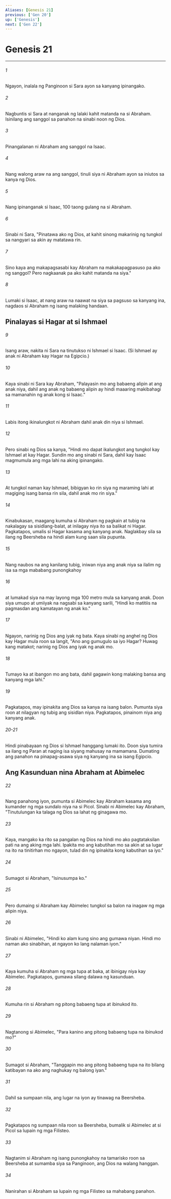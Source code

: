 ```yaml
---
Aliases: [Genesis 21]
previous: ['Gen 20']
up: ['Genesis']
next: ['Gen 22']
---
```

# Genesis 21

***

###### 1
Ngayon, inalala ng Panginoon si Sara ayon sa kanyang ipinangako. 

###### 2
Nagbuntis si Sara at nanganak ng lalaki kahit matanda na si Abraham. Isinilang ang sanggol sa panahon na sinabi noon ng Dios. 

###### 3
Pinangalanan ni Abraham ang sanggol na Isaac. 

###### 4
Nang walong araw na ang sanggol, tinuli siya ni Abraham ayon sa iniutos sa kanya ng Dios. 

###### 5
Nang ipinanganak si Isaac, 100 taong gulang na si Abraham. 

###### 6
Sinabi ni Sara, "Pinatawa ako ng Dios, at kahit sinong makarinig ng tungkol sa nangyari sa akin ay matatawa rin. 

###### 7
Sino kaya ang makapagsasabi kay Abraham na makakapagpasuso pa ako ng sanggol? Pero nagkaanak pa ako kahit matanda na siya." 

###### 8
Lumaki si Isaac, at nang araw na naawat na siya sa pagsuso sa kanyang ina, nagdaos si Abraham ng isang malaking handaan.

## Pinalayas si Hagar at si Ishmael 

###### 9
Isang araw, nakita ni Sara na tinutukso ni Ishmael si Isaac. (Si Ishmael ay anak ni Abraham kay Hagar na Egipcio.) 

###### 10
Kaya sinabi ni Sara kay Abraham, "Palayasin mo ang babaeng alipin at ang anak niya, dahil ang anak ng babaeng alipin ay hindi maaaring makibahagi sa mamanahin ng anak kong si Isaac." 

###### 11
Labis itong ikinalungkot ni Abraham dahil anak din niya si Ishmael. 

###### 12
Pero sinabi ng Dios sa kanya, "Hindi mo dapat ikalungkot ang tungkol kay Ishmael at kay Hagar. Sundin mo ang sinabi ni Sara, dahil kay Isaac magmumula ang mga lahi na aking ipinangako. 

###### 13
At tungkol naman kay Ishmael, bibigyan ko rin siya ng maraming lahi at magiging isang bansa rin sila, dahil anak mo rin siya." 

###### 14
Kinabukasan, maagang kumuha si Abraham ng pagkain at tubig na nakalagay sa sisidlang-balat, at inilagay niya ito sa balikat ni Hagar. Pagkatapos, umalis si Hagar kasama ang kanyang anak. Naglakbay sila sa ilang ng Beersheba na hindi alam kung saan sila pupunta. 

###### 15
Nang naubos na ang kanilang tubig, iniwan niya ang anak niya sa ilalim ng isa sa mga mababang punongkahoy 

###### 16
at lumakad siya na may layong mga 100 metro mula sa kanyang anak. Doon siya umupo at umiiyak na nagsabi sa kanyang sarili, "Hindi ko matitiis na pagmasdan ang kamatayan ng anak ko." 

###### 17
Ngayon, narinig ng Dios ang iyak ng bata. Kaya sinabi ng anghel ng Dios kay Hagar mula roon sa langit, "Ano ang gumugulo sa iyo Hagar? Huwag kang matakot; narinig ng Dios ang iyak ng anak mo. 

###### 18
Tumayo ka at ibangon mo ang bata, dahil gagawin kong malaking bansa ang kanyang mga lahi." 

###### 19
Pagkatapos, may ipinakita ang Dios sa kanya na isang balon. Pumunta siya roon at nilagyan ng tubig ang sisidlan niya. Pagkatapos, pinainom niya ang kanyang anak.

###### 20-21
Hindi pinabayaan ng Dios si Ishmael hanggang lumaki ito. Doon siya tumira sa ilang ng Paran at naging isa siyang mahusay na mamamana. Dumating ang panahon na pinapag-asawa siya ng kanyang ina sa isang Egipcio.

## Ang Kasunduan nina Abraham at Abimelec 

###### 22
Nang panahong iyon, pumunta si Abimelec kay Abraham kasama ang kumander ng mga sundalo niya na si Picol. Sinabi ni Abimelec kay Abraham, "Tinutulungan ka talaga ng Dios sa lahat ng ginagawa mo. 

###### 23
Kaya, mangako ka rito sa pangalan ng Dios na hindi mo ako pagtataksilan pati na ang aking mga lahi. Ipakita mo ang kabutihan mo sa akin at sa lugar na ito na tinitirhan mo ngayon, tulad din ng ipinakita kong kabutihan sa iyo." 

###### 24
Sumagot si Abraham, "Isinusumpa ko." 

###### 25
Pero dumaing si Abraham kay Abimelec tungkol sa balon na inagaw ng mga alipin niya. 

###### 26
Sinabi ni Abimelec, "Hindi ko alam kung sino ang gumawa niyan. Hindi mo naman ako sinabihan, at ngayon ko lang nalaman iyon." 

###### 27
Kaya kumuha si Abraham ng mga tupa at baka, at ibinigay niya kay Abimelec. Pagkatapos, gumawa silang dalawa ng kasunduan. 

###### 28
Kumuha rin si Abraham ng pitong babaeng tupa at ibinukod ito. 

###### 29
Nagtanong si Abimelec, "Para kanino ang pitong babaeng tupa na ibinukod mo?" 

###### 30
Sumagot si Abraham, "Tanggapin mo ang pitong babaeng tupa na ito bilang katibayan na ako ang naghukay ng balong iyan." 

###### 31
Dahil sa sumpaan nila, ang lugar na iyon ay tinawag na Beersheba. 

###### 32
Pagkatapos ng sumpaan nila roon sa Beersheba, bumalik si Abimelec at si Picol sa lupain ng mga Filisteo. 

###### 33
Nagtanim si Abraham ng isang punongkahoy na tamarisko roon sa Beersheba at sumamba siya sa Panginoon, ang Dios na walang hanggan. 

###### 34
Nanirahan si Abraham sa lupain ng mga Filisteo sa mahabang panahon.
